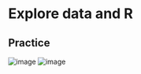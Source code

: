 # Explore data and R
## Practice
![image](https://github.com/user-attachments/assets/22510b20-732b-4eeb-aedd-155bd2ccde24)
![image](https://github.com/user-attachments/assets/a8aabc6f-2d27-4393-97f7-64e1dc6b8365)
